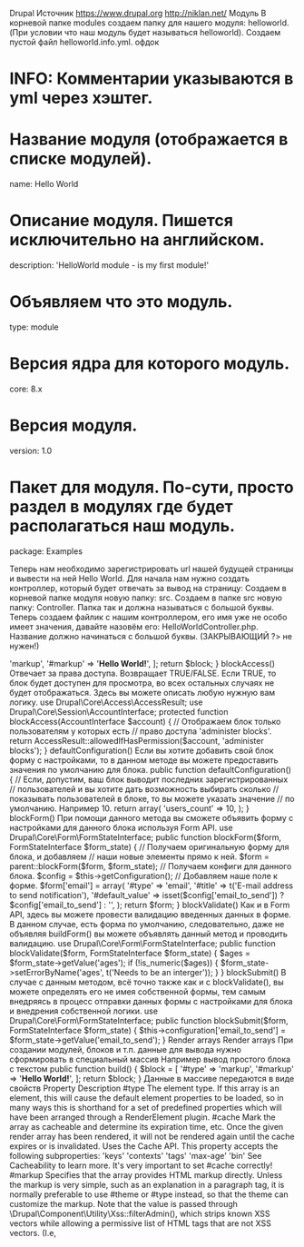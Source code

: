 Drupal
Источник
https://www.drupal.org
http://niklan.net/
Модуль
В корневой папке modules создаем папку для нашего модуля: helloworld. (При условии что наш модуль будет называться helloworld).
Создаем пустой файл helloworld.info.yml. офдок
# INFO: Комментарии указываются в yml через хэштег.
# Название модуля (отображается в списке модулей).
name: Hello World
# Описание модуля. Пишется исключительно на английском.
description: 'HelloWorld module - is my first module!'
# Объявляем что это модуль.
type: module
# Версия ядра для которого модуль.
core: 8.x
# Версия модуля.
version: 1.0
# Пакет для модуля. По-сути, просто раздел в модулях где будет располагаться наш модуль.
package: Examples


Теперь нам необходимо зарегистрировать url нашей будущей страницы и вывести на ней Hello World.
Для начала нам нужно создать контроллер, который будет отвечать за вывод на страницу:
Создаем в корневой папке модуля новую папку: src.
Создаем в папке src новую папку: Controller. Папка так и должна называться с большой буквы.
Теперь создаем файлик с нашим контроллером, его имя уже не особо имеет значения, давайте назовём его: HelloWorldController.php. Название должно начинаться с большой буквы. (ЗАКРЫВАЮЩИЙ ?> не нужен!)
<?php
/**
 * @file
 * Contains \Drupal\helloworld\Controller\HelloWorldController.
 * ^ Пишется по следующему типу:
 *  - \Drupal - это указывает что данный файл относится к ядру Drupal, ведь
 *    теперь там еще есть Symfony.
 *  - helloworld - название модуля.
 *  - Controller - тип файла. Папка src опускается всегда.
 *  - HelloWorldController - название нашего класса.
 */
/**
* Пространство имен нашего контроллера. Обратите внимание что оно схоже с тем
* что описано выше, только опускается название нашего класса.
*/
namespace Drupal\helloworld\Controller;
/**
* Используем друпальный класс ControllerBase. Мы будем от него наследоваться,
* а он за нас сделает все обязательные вещи которые присущи всем контроллерам.
*/
use Drupal\Core\Controller\ControllerBase;
/**
* Объявляем наш класс-контроллер.
*/
class HelloWorldController extends ControllerBase {
  /**
   * {@inheritdoc}
   *
   * В Drupal 8 очень многое строится на renderable arrays Render arrays и при отдаче
   * из данной функции содержимого для страницы, мы также должны вернуть
   * массив который спокойно пройдет через drupal_render().
   */
  public function helloWorld() {
     $output = array();
     $output['#title'] = 'HelloWorld page title';
     $output['#markup'] = 'Hello World!';
     return $output;
  }


}
Роутер 
https://www.drupal.org/node/2464207
в корневой папке модуля Создаем роутер helloworld.routing.yml. 
# Первым делом объявляется машинное имя роута. Оно составляетсям из:
# название_модуля.машинное_название_роута.
helloworld.hellopage:
 # Указываем путь роута, с лидирующим слешем.
 path: '/hello'
 # Значения по умолчанию
 defaults:
   # Функция контроллера отвечающая за содержимое.
   _controller: '\Drupal\helloworld\Controller\HelloWorldController::helloWorld'
 # В данном разделе указываются необходимые требования для роута.
 requirements:
   # Мы будем показывать страницу только тем, у кого есть права на просмотр
   # содержимого.
   _permission: 'view content'


Блок (Plugin)
Для того чтобы создать модуль типа блок, объявляем свой класс для блока, наследуя от BlockBase и указываем нужные нам методы;


build() 
Обязательный метод, должен всегда возвращать render array
public function build() {
 $block = [
   '#type' => 'markup',
   '#markup' => '<strong>Hello World!</strong>',
 ];
 return $block;
}
blockAccess()
Отвечает за права доступа. Возвращает TRUE/FALSE. Если TRUE, то блок будет доступен для просмотра, во всех остальных случаях не будет отображаться. Здесь вы можете описать любую нужную вам логику.
use Drupal\Core\Access\AccessResult;
use Drupal\Core\Session\AccountInterface;


protected function blockAccess(AccountInterface $account) {
  // Отображаем блок только пользователям у которых есть
  // право доступа 'administer blocks'.
  return AccessResult::allowedIfHasPermission($account, 'administer blocks');
}
defaultConfiguration()
Если вы хотите добавить свой блок форму с настройками, то в данном методе вы можете предоставить значения по умолчанию для блока.
public function defaultConfiguration() {
  // Если, допустим, ваш блок выводит последних зарегистрированных
  // пользователей и вы хотите дать возможность выбирать сколько
  // показывать пользователей в блоке, то вы можете указать значение
  // по умолчанию. Например 10.
  return array(
     'users_count' => 10,
  );
}
blockForm()
При помощи данного метода вы сможете объявить форму с настройками для данного блока используя Form API.
use Drupal\Core\Form\FormStateInterface;
public function blockForm($form, FormStateInterface $form_state) {
  // Получаем оригинальную форму для блока, и добавляем
  // наши новые элементы прямо к ней.
  $form = parent::blockForm($form, $form_state);


  // Получаем конфиги для данного блока.
  $config = $this->getConfiguration();


  // Добавляем наше поле к форме.
  $form['email'] = array(
     '#type' => 'email',
     '#title' => t('E-mail address to send notification'),
     '#default_value' => isset($config['email_to_send']) ? $config['email_to_send'] : '',
  );
  return $form;
}
blockValidate()
Как и в Form API, здесь вы можете провести валидацию введенных данных в форме. В данном случае, есть форма по умолчанию, следовательно, даже не объявляя buildForm() вы можете объявлять данный метод и проводить валидацию.
use Drupal\Core\Form\FormStateInterface;
public function blockValidate($form, FormStateInterface $form_state) {
  $ages = $form_state->getValue('ages');
  if (!is_numeric($ages)) {
     $form_state->setErrorByName('ages', t('Needs to be an interger'));
  }
}
blockSubmit()
В случае с данным методом, всё точно также как и с blockValidate(), вы можете определять его не имея собственной формы, тем самым внедряясь в процесс отправки данных формы с настройками для блока и внедрения собственной логики.
use Drupal\Core\Form\FormStateInterface;
public function blockSubmit($form, FormStateInterface $form_state) {
  $this->configuration['email_to_send'] = $form_state->getValue('email_to_send');
}
Render arrays
Render arrays
При создании модулей, блоков и т.п. данные для вывода нужно сформировать в специальный массив 
Например вывод простого блока с текстом


public function build() {
 $block = [
   '#type' => 'markup',
   '#markup' => '<strong>Hello World!</strong>',
 ];
 return $block;
}
Данные в массиве передаются в виде свойств


Property
Description
#type
The element type. If this array is an element, this will cause the default element properties to be loaded, so in many ways this is shorthand for a set of predefined properties which will have been arranged through a RenderElement plugin.
#cache
Mark the array as cacheable and determine its expiration time, etc. Once the given render array has been rendered, it will not be rendered again until the cache expires or is invalidated. Uses the Cache API. This property accepts the following subproperties:
'keys'
'contexts'
'tags'
'max-age'
'bin'
See Cacheability to learn more. It's very important to set #cache correctly!
#markup
Specifies that the array provides HTML markup directly. Unless the markup is very simple, such as an explanation in a paragraph tag, it is normally preferable to use #theme or #type instead, so that the theme can customize the markup. Note that the value is passed through \Drupal\Component\Utility\Xss::filterAdmin(), which strips known XSS vectors while allowing a permissive list of HTML tags that are not XSS vectors. (I.e, <script> and <style> are not allowed.)
#plain_text
Specifies that the array provides text that needs to be escaped. This value takes precedence over #markup if present.
#prefix/#suffix
A string to be prefixed or suffixed to the element being rendered
#pre_render
An array of functions which may alter the actual render array before it is rendered. They can rearrange, remove parts, set #printed = TRUE to prevent further rendering, etc.
#post_render
An array of functions which may operate on the rendered HTML after rendering. A #post_render function receives both the rendered HTML and the render array from which it was rendered, and can use those to change the rendered HTML (it could add to it, etc.). This is in many ways the same as #theme_wrappers except that the theming subsystem is not used.
#theme
A single theme function/template which will take full responsibility for rendering this array element, including its children. It has predetermined knowledge of the structure of the element.
#theme_wrappers
An array of theme hooks which will get the chance to add to the rendering after children have been rendered and placed into #children. This is typically used to add HTML wrappers around rendered children, and is commonly used when the children are being rendered recursively using their own theming information. It is rare to use it with #theme.




Пример простого блока
Для создания блока, нам, первым делом, нужно создать файл для класса, через который мы и объявим блок. Классы plugin-блоков хранятся в папке /src/Plugin/Block/BlockName.php
Допустим мы хотим сделать блок SimpleExampleBlock, для этого нам нужно создать файл по данному пути /src/Plugin/Block/SimpleBlockExample.php относительно корня модуля в котором мы его объявляем.
<?php
/**
* @file
* Contains \Drupal\helloworld\Plugin\Block\SimpleBlockExample.
*/
// Пространство имен для нашего блока.
// helloworld - это наш модуль.
namespace Drupal\helloworld\Plugin\Block;
use Drupal\Core\Block\BlockBase;
/**
* Добавляем простой блок с текстом.
* Ниже - аннотация, она также обязательна.
*
* @Block(
*   id = "simple_block_example",
*   admin_label = @Translation("Simple block example"),
* )
*/
class SimpleBlockExample extends BlockBase {
  /**
   * {@inheritdoc}
   */
  public function build() {
     $block = [
        '#type' => 'markup',
        '#markup' => '<strong>Hello World!</strong>'
     ];
     return $block;
  }
}
Блок с собственной формой
Допустим, пусть у нас в форме будет два поля. Первое - текстовое, в котором мы будем вводить строку для содержимого нашего блока, а второе - числовое поле, в котором мы будем писать сколько раз вывести наше сообщение из первого поля в блоке. При этом, оба поля будут обязательными, первое будет требовать минимум 5 символов для ввода, а второе, чтобы введенное число было больше или равнялось единице (1).


Пусть наш блок называется PrintMyMessages, следовательно, нам нужно создать файл /src/Plugin/Block/PrintMyMessages.php. И следующего содержания:
<?php
/**
* @file
* Contains \Drupal\helloworld\Plugin\Block\PrintMyMessages.
*/
// Пространство имён для нашего блока.
namespace Drupal\helloworld\Plugin\Block;
use Drupal\Core\Block\BlockBase;
use Drupal\Core\Form\FormStateInterface;
/**
* @Block(
*   id = "print_my_messages",
*   admin_label = @Translation("Print my messages"),
* )
*/
class PrintMyMessages extends BlockBase {
  /**
   * Добавляем наши конфиги по умолчанию.
   *
   * {@inheritdoc}
   */
  public function defaultConfiguration() {
     return array(
        'count' => 1,
        'message' => 'Hello World!',
     );
  }
  /**
   * Добавляем в стандартную форму блока свои поля.
   *
   * {@inheritdoc}
   */
  public function blockForm($form, FormStateInterface $form_state) {
     // Получаем оригинальную форму для блока.
     $form = parent::blockForm($form, $form_state);
     // Получаем конфиги для данного блока.
     $config = $this->getConfiguration();
     // Добавляем поле для ввода сообщения.
     $form['message'] = array(
        '#type' => 'textfield',
        '#title' => t('Message to printing'),
        '#default_value' => $config['message'],
     );
     // Добавляем поле для количества сообщений.
     $form['count'] = array(
        '#type' => 'number',
        '#min' => 1,
        '#title' => t('How many times display a message'),
        '#default_value' => $config['count'],
     );


     return $form;
  }
  /**
   * Валидируем значения на наши условия.
   * Количество должно быть >= 1,
   * Сообщение должно иметь минимум 5 символов.
   *
   * {@inheritdoc}
   */
  public function blockValidate($form, FormStateInterface $form_state) {
     $count = $form_state->getValue('count');
     $message = $form_state->getValue('message');
     // Проверяем введенное число.
     if (!is_numeric($count) || $count < 1) {
        $form_state->setErrorByName('count', t('Needs to be an interger and more or equal 1.'));
     }
     // Проверяем на длину строки.
     if (strlen($message) < 5) {
        $form_state->setErrorByName('message', t('Message must contain more than 5 letters'));
     }
  }
  /**
   * В субмите мы лишь сохраняем наши данные.
   *
   * {@inheritdoc}
   */
  public function blockSubmit($form, FormStateInterface $form_state) {
     $this->configuration['count'] = $form_state->getValue('count');
     $this->configuration['message'] = $form_state->getValue('message');
  }
  /**
   * Генерируем и выводим содержимое блока.
   *
   * {@inheritdoc}
   */
  public function build() {
     $config = $this->getConfiguration();
     $message = '';
     for ($i = 1; $i <= $config['count']; $i++) {
        $message .= $config['message'] . '<br />';
     }
     $block = [
        '#type' => 'markup',
        '#markup' => $message,
     ];
     return $block;
  }
}


